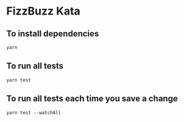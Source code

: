 # FizzBuzz Kata

## To install dependencies

```
yarn
```

## To run all tests

```
yarn test
```

## To run all tests each time you save a change

```
yarn test --watchAll
```
